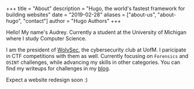 +++
title = "About"
description = "Hugo, the world's fastest framework for building websites"
date = "2019-02-28"
aliases = ["about-us", "about-hugo", "contact"]
author = "Hugo Authors"
+++

Hello! My name's Audrey. Currently a student at the University of Michigan where I study Computer Science.

I am the president of [WolvSec](https://wolvsec.org/), the cybersecurity club at UofM. I paricipate in CTF competitions with them as well. Currently focusing on `Forensics` and `OSINT` challenges, while advancing my skills in other categories. You can find my writeups for challenges in my [blog](https://dree.blog/posts). 

Expect a website redesign soon :)